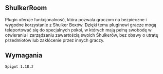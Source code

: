 ## ShulkerRoom
Plugin oferuje funkcjonalność, która pozwala graczom na bezpieczne i wygodne korzystanie z Shulker Boxów. Dzięki temu pluginowi gracze mogą teleportować się do specjalnych pokoi, w których mają pełną swobodę w otwieraniu i zarządzaniu zawartością swoich Shulkerów, bez obawy o utratę przedmiotów lub zakłócenie przez innych graczy.

## Wymagania
```Spigot 1.18.2```
